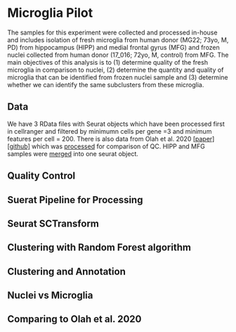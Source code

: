 # Microglia Pilot
The samples for this experiment were collected and processed in-house and includes isolation of fresh microglia from human donor (MG22; 73yo, M, PD) from hippocampus (HIPP) and medial frontal gyrus (MFG) and frozen nuclei collected from human donor (17_016; 72yo, M, control) from MFG. The main objectives of this analysis is to (1) determine quality of the fresh microglia in comparison to nuclei, (2) determine the quantity and quality of microglia that can be identified from frozen nuclei sample and (3) determine whether we can identify the same subclusters from these microglia. 

## Data
We have 3 RData files with Seurat objects which have been processed first in cellranger and filtered by minimumn cells per gene =3 and minimum features per cell = 200. There is also data from Olah et al. 2020 [[paper]](https://www.nature.com/articles/s41467-020-19737-2) [[github]](https://github.com/vilasmenon/Microglia_Olah_et_al_2020) which was [processed]() for comparison of QC. 
HIPP and MFG samples were [merged]() into one seurat object.

## Quality Control


## Suerat Pipeline for Processing


## Seurat SCTransform


## Clustering with Random Forest algorithm


## Clustering and Annotation


## Nuclei vs Microglia


## Comparing to Olah et al. 2020


